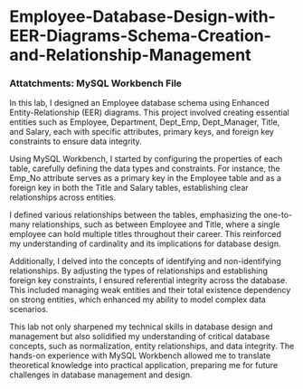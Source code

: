 # Employee-Database-Design-with-EER-Diagrams-Schema-Creation-and-Relationship-Management
### Attatchments: MySQL Workbench File
In this lab, I designed an Employee database schema using Enhanced Entity-Relationship (EER) diagrams. This project involved creating essential entities such as Employee, Department, Dept_Emp, Dept_Manager, Title, and Salary, each with specific attributes, primary keys, and foreign key constraints to ensure data integrity.

Using MySQL Workbench, I started by configuring the properties of each table, carefully defining the data types and constraints. For instance, the Emp_No attribute serves as a primary key in the Employee table and as a foreign key in both the Title and Salary tables, establishing clear relationships across entities.

I defined various relationships between the tables, emphasizing the one-to-many relationships, such as between Employee and Title, where a single employee can hold multiple titles throughout their career. This reinforced my understanding of cardinality and its implications for database design.

Additionally, I delved into the concepts of identifying and non-identifying relationships. By adjusting the types of relationships and establishing foreign key constraints, I ensured referential integrity across the database. This included managing weak entities and their total existence dependency on strong entities, which enhanced my ability to model complex data scenarios.

This lab not only sharpened my technical skills in database design and management but also solidified my understanding of critical database concepts, such as normalization, entity relationships, and data integrity. The hands-on experience with MySQL Workbench allowed me to translate theoretical knowledge into practical application, preparing me for future challenges in database management and design.
